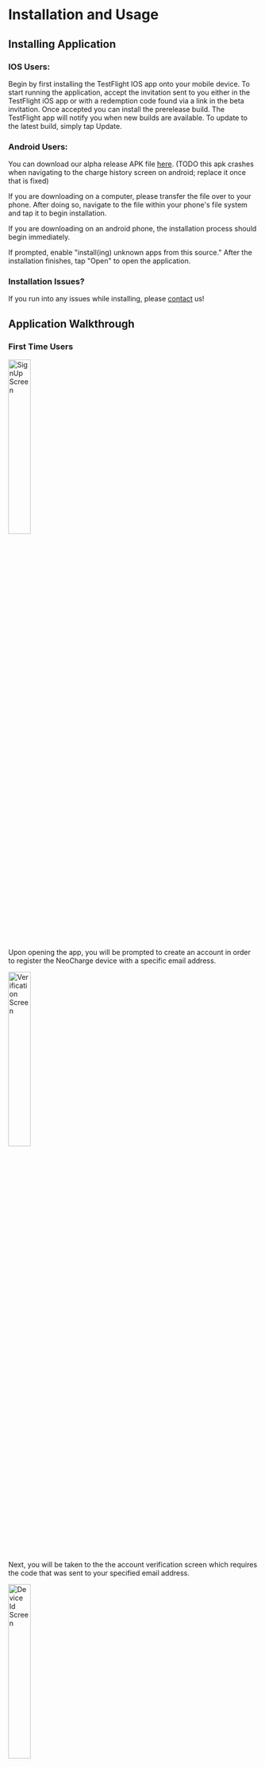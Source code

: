 # Installation and Usage

## Installing Application
### IOS Users:

Begin by first installing the TestFlight IOS app onto your mobile device. To start running the application, accept the invitation sent to you either in the TestFlight iOS app or with a redemption code found via a link in the beta invitation. Once accepted you can install the prerelease build. The TestFlight app will notify you when new builds are available. To update to the latest build, simply tap Update. 


### Android Users: 
You can download our alpha release APK file [here](https://exp-shell-app-assets.s3.us-west-1.amazonaws.com/android/%40boej84/neocharge-app-3a7279be6bbf41ba856fa959c42a8755-signed.apk). (TODO this apk crashes when navigating to the charge history screen on android; replace it once that is fixed)

If you are downloading on a computer, please transfer the file over to your phone. After doing so, navigate to the file within your phone's file system and tap it to begin installation.

If you are downloading on an android phone, the installation process should begin immediately.

If prompted, enable "install(ing) unknown apps from this source." After the installation finishes, tap "Open" to open the application.

### Installation Issues?
If you run into any issues while installing, please [contact](contact.md) us!

## Application Walkthrough 
### First Time Users

<img src="https://github.com/CPSECapstone/TheJuicerz/blob/master/images/signup.png" width=30% height=30% title="SignUp Screen">

Upon opening the app, you will be prompted to create an account in order to register the NeoCharge device with a specific email address. 

<img src="https://github.com/CPSECapstone/TheJuicerz/blob/master/images/verification.png" width=30% height=30% title="Verification Screen">

Next, you will be taken to the the account verification screen which requires the code that was sent to your specified email address. 

<img src="https://github.com/CPSECapstone/TheJuicerz/blob/master/images/deviceId.png" width=30% height=30% title="Device Id Screen">

Upon successful verification, you will be prompted to enter the device id which can be found on the back of your NeoCharge device. You will also be able to specify the time zone as well as configure your primary and secondary devices here. 

### All Users

<img src="https://github.com/CPSECapstone/TheJuicerz/blob/master/images/dashboard.png" width=30% height=30% title="Dashboard Screen">

The main screen allows you to view how far along the car has been charged. It also gives you the control of starting and stopping your charge, enable the smart charge feature, and also allows you to view how fast the car is being charged.


<img src="https://github.com/CPSECapstone/TheJuicerz/blob/master/images/schedule.png" width=30% height=30% title="Charging History Screen">

To charging history graph will allow you to see how much the car was charged for the day, week, month, and year. 

<img src="https://github.com/CPSECapstone/TheJuicerz/blob/master/images/graph.png" width=30% height=30% title="Schedule Screen">

The schedule charge option will allow you to set a recurring charge for the car. Once the car is plugged in, the car will begin and end charging at the times specified here. 


<img src="https://github.com/CPSECapstone/TheJuicerz/blob/master/images/settings.png" width=30% height=30% title="Settings Screen">

The settings screen will provide you with information about your account. It will also allow you to change time zones if needed as well as configure your primary and secondary devices. You also have the option to sign out of your account here, which will bring you back to the main sign in page. 

<img src="https://github.com/CPSECapstone/TheJuicerz/blob/master/images/notifications.png" width=30% height=30% title="Notifications Screen">

This screen will allow you to select the notifications you would like to recieve on your mobile device. 
